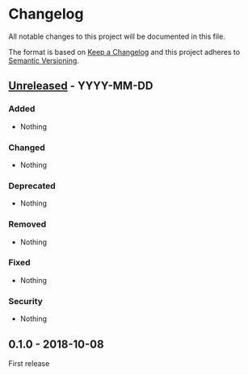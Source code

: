 # Changelog
All notable changes to this project will be documented in this file.

The format is based on [Keep a Changelog](http://keepachangelog.com/en/1.0.0/)
and this project adheres to [Semantic Versioning](http://semver.org/spec/v2.0.0.html).

## [Unreleased] - YYYY-MM-DD

### Added
- Nothing

### Changed
- Nothing

### Deprecated
- Nothing

### Removed
- Nothing

### Fixed
- Nothing

### Security
- Nothing



## 0.1.0 - 2018-10-08

First release


[Unreleased]: https://github.com/oanhnn/laravel-fakeid/compare/v0.1.0...develop
